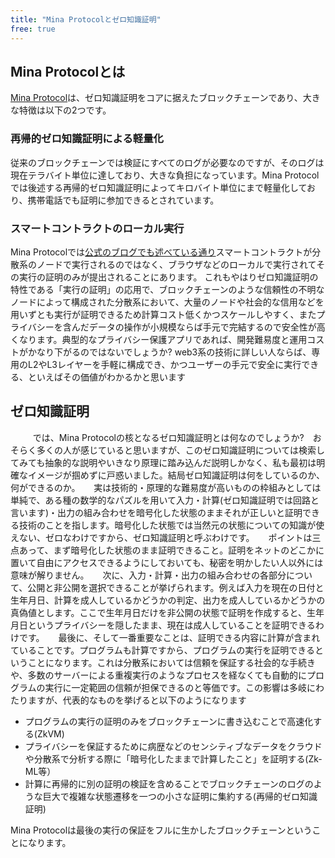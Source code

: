 ```yaml
---
title: "Mina Protocolとゼロ知識証明"
free: true
---
```


## Mina Protocolとは

[Mina Protocol](https://minaprotocol.com)は、ゼロ知識証明をコアに据えたブロックチェーンであり、大きな特徴は以下の2つです。



### 再帰的ゼロ知識証明による軽量化

  従来のブロックチェーンでは検証にすべてのログが必要なのですが、そのログは現在テラバイト単位に達しており、大きな負担になっています。Mina Protocolでは後述する再帰的ゼロ知識証明によってキロバイト単位にまで軽量化しており、携帯電話でも証明に参加できるとされています。

### スマートコントラクトのローカル実行

Mina Protocolでは[公式のブログでも述べている通り](https://minaprotocol.com/blog/mina-mindset)スマートコントラクトが分散系のノードで実行されるのではなく、ブラウザなどのローカルで実行されてその実行の証明のみが提出されることにあります。
これもやはりゼロ知識証明の特性である「実行の証明」の応用で、ブロックチェーンのような信頼性の不明なノードによって構成された分散系において、大量のノードや社会的な信用などを用いずとも実行が証明できるため計算コスト低くかつスケールしやすく、またプライバシーを含んだデータの操作が小規模ならば手元で完結するので安全性が高くなります。典型的なプライバシー保護アプリであれば、開発難易度と運用コストがかなり下がるのではないでしょうか?
web3系の技術に詳しい人ならば、専用のL2やL3レイヤーを手軽に構成でき、かつユーザーの手元で安全に実行できる、といえばその価値がわかるかと思います


## ゼロ知識証明
　
　
では、Mina Protocolの核となるゼロ知識証明とは何なのでしょうか?　おそらく多くの人が感じていると思いますが、このゼロ知識証明については検索してみても抽象的な説明やいきなり原理に踏み込んだ説明しかなく、私も最初は明確なイメージが掴めずに戸惑いました。結局ゼロ知識証明は何をしているのか、何ができるのか。
　 
実は技術的・原理的な難易度が高いものの枠組みとしては単純で、ある種の数学的なパズルを用いて入力・計算(ゼロ知識証明では回路と言います)・出力の組み合わせを暗号化した状態のままそれが正しいと証明できる技術のことを指します。暗号化した状態では当然元の状態についての知識が使えない、ゼロなわけですから、ゼロ知識証明と呼ぶわけです。
　
ポイントは三点あって、まず暗号化した状態のまま証明できること。証明をネットのどこかに置いて自由にアクセスできるようにしておいても、秘密を明かしたい人以外には意味が解りません。
　
次に、入力・計算・出力の組み合わせの各部分について、公開と非公開を選択できることが挙げられます。例えば入力を現在の日付と生年月日、計算を成人しているかどうかの判定、出力を成人しているかどうかの真偽値とします。ここで生年月日だけを非公開の状態で証明を作成すると、生年月日というプライバシーを隠したまま、現在は成人していることを証明できるわけです。
　
最後に、そして一番重要なことは、証明できる内容に計算が含まれていることです。プログラムも計算ですから、プログラムの実行を証明できるということになります。これは分散系においては信頼を保証する社会的な手続きや、多数のサーバーによる重複実行のようなプロセスを経なくても自動的にプログラムの実行に一定範囲の信頼が担保できるのと等価です。この影響は多岐にわたりますが、代表的なものを挙げると以下のようになります

- プログラムの実行の証明のみをブロックチェーンに書き込むことで高速化する(ZkVM)
- プライバシーを保証するために病歴などのセンシティブなデータをクラウドや分散系で分析する際に「暗号化したままで計算したこと」を証明する(Zk-ML等）
- 計算に再帰的に別の証明の検証を含めることでブロックチェーンのログのような巨大で複雑な状態遷移を一つの小さな証明に集約する(再帰的ゼロ知識証明)

Mina Protocolは最後の実行の保証をフルに生かしたブロックチェーンということになります。





